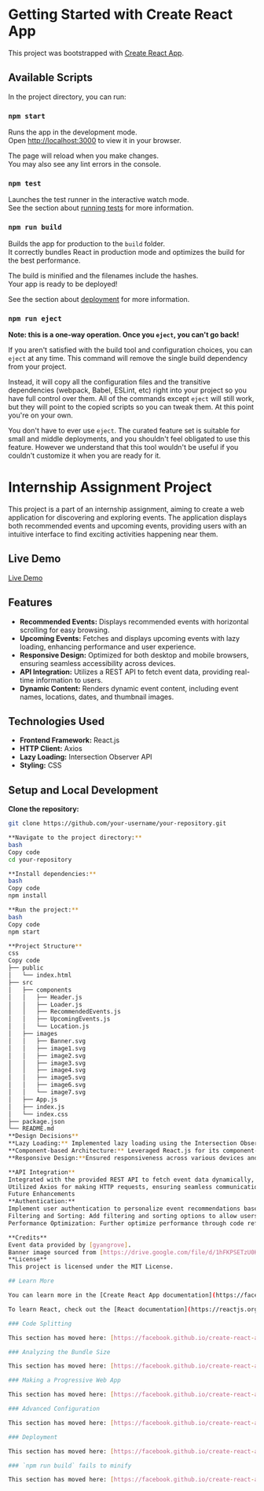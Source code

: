 # Getting Started with Create React App

This project was bootstrapped with [Create React App](https://github.com/facebook/create-react-app).

## Available Scripts

In the project directory, you can run:

### `npm start`

Runs the app in the development mode.\
Open [http://localhost:3000](http://localhost:3000) to view it in your browser.

The page will reload when you make changes.\
You may also see any lint errors in the console.

### `npm test`

Launches the test runner in the interactive watch mode.\
See the section about [running tests](https://facebook.github.io/create-react-app/docs/running-tests) for more information.

### `npm run build`

Builds the app for production to the `build` folder.\
It correctly bundles React in production mode and optimizes the build for the best performance.

The build is minified and the filenames include the hashes.\
Your app is ready to be deployed!

See the section about [deployment](https://facebook.github.io/create-react-app/docs/deployment) for more information.

### `npm run eject`

**Note: this is a one-way operation. Once you `eject`, you can't go back!**

If you aren't satisfied with the build tool and configuration choices, you can `eject` at any time. This command will remove the single build dependency from your project.

Instead, it will copy all the configuration files and the transitive dependencies (webpack, Babel, ESLint, etc) right into your project so you have full control over them. All of the commands except `eject` will still work, but they will point to the copied scripts so you can tweak them. At this point you're on your own.

You don't have to ever use `eject`. The curated feature set is suitable for small and middle deployments, and you shouldn't feel obligated to use this feature. However we understand that this tool wouldn't be useful if you couldn't customize it when you are ready for it.


# Internship Assignment Project

This project is a part of an internship assignment, aiming to create a web application for discovering and exploring events. The application displays both recommended events and upcoming events, providing users with an intuitive interface to find exciting activities happening near them.

## Live Demo

[Live Demo](https://gyanassignment-f0i0r3qd9-thanveshs-projects.vercel.app/)

## Features

- **Recommended Events:** Displays recommended events with horizontal scrolling for easy browsing.
- **Upcoming Events:** Fetches and displays upcoming events with lazy loading, enhancing performance and user experience.
- **Responsive Design:** Optimized for both desktop and mobile browsers, ensuring seamless accessibility across devices.
- **API Integration:** Utilizes a REST API to fetch event data, providing real-time information to users.
- **Dynamic Content:** Renders dynamic event content, including event names, locations, dates, and thumbnail images.

## Technologies Used

- **Frontend Framework:** React.js
- **HTTP Client:** Axios
- **Lazy Loading:** Intersection Observer API
- **Styling:** CSS

## Setup and Local Development

**Clone the repository:**
   ```bash
   git clone https://github.com/your-username/your-repository.git

**Navigate to the project directory:**
bash
Copy code
cd your-repository

**Install dependencies:**
bash
Copy code
npm install

**Run the project:**
bash
Copy code
npm start

**Project Structure**
css
Copy code
├── public
│   └── index.html
├── src
│   ├── components
│   │   ├── Header.js
│   │   ├── Loader.js
│   │   ├── RecommendedEvents.js
│   │   ├── UpcomingEvents.js
│   │   └── Location.js
│   ├── images
│   │   ├── Banner.svg
│   │   ├── image1.svg
│   │   ├── image2.svg
│   │   ├── image3.svg
│   │   ├── image4.svg
│   │   ├── image5.svg
│   │   ├── image6.svg
│   │   └── image7.svg
│   ├── App.js
│   ├── index.js
│   └── index.css
├── package.json
└── README.md
**Design Decisions**
**Lazy Loading:** Implemented lazy loading using the Intersection Observer API to enhance performance by loading upcoming events incrementally.
**Component-based Architecture:** Leveraged React.js for its component-based architecture, facilitating modularity and reusability of code.
**Responsive Design:**Ensured responsiveness across various devices and screen sizes for an optimal user experience.

**API Integration**
Integrated with the provided REST API to fetch event data dynamically, enabling real-time updates and information retrieval.
Utilized Axios for making HTTP requests, ensuring seamless communication with the backend server.
Future Enhancements
**Authentication:** 
Implement user authentication to personalize event recommendations based on user preferences.
Filtering and Sorting: Add filtering and sorting options to allow users to refine event searches based on criteria such as location, date, and category.
Performance Optimization: Further optimize performance through code refactoring and caching mechanisms to reduce load times and enhance scalability.

**Credits**
Event data provided by [gyangrove].
Banner image sourced from [https://drive.google.com/file/d/1hFKPSETzU0K0U9pgcpcvoVk0XCEJxQ8k/view].
**License**
This project is licensed under the MIT License.

## Learn More

You can learn more in the [Create React App documentation](https://facebook.github.io/create-react-app/docs/getting-started).

To learn React, check out the [React documentation](https://reactjs.org/).

### Code Splitting

This section has moved here: [https://facebook.github.io/create-react-app/docs/code-splitting](https://facebook.github.io/create-react-app/docs/code-splitting)

### Analyzing the Bundle Size

This section has moved here: [https://facebook.github.io/create-react-app/docs/analyzing-the-bundle-size](https://facebook.github.io/create-react-app/docs/analyzing-the-bundle-size)

### Making a Progressive Web App

This section has moved here: [https://facebook.github.io/create-react-app/docs/making-a-progressive-web-app](https://facebook.github.io/create-react-app/docs/making-a-progressive-web-app)

### Advanced Configuration

This section has moved here: [https://facebook.github.io/create-react-app/docs/advanced-configuration](https://facebook.github.io/create-react-app/docs/advanced-configuration)

### Deployment

This section has moved here: [https://facebook.github.io/create-react-app/docs/deployment](https://facebook.github.io/create-react-app/docs/deployment)

### `npm run build` fails to minify

This section has moved here: [https://facebook.github.io/create-react-app/docs/troubleshooting#npm-run-build-fails-to-minify](https://facebook.github.io/create-react-app/docs/troubleshooting#npm-run-build-fails-to-minify)
